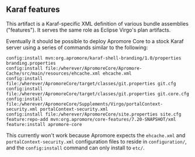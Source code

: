 ## Karaf features

This artifact is a Karaf-specific XML definition of various bundle assemblies ("features").
It serves the same role as Eclipse Virgo's plan artifacts.

Eventually it should be possible to deploy Apromore Core to a stock Karaf server using a
series of commands similar to the following:
```
config:install mvn:org.apromore/karaf-shell-branding/1.0/properties branding.properties
config:install file:/wherever/ApromoreCore/Apromore-Cache/src/main/resources/ehcache.xml ehcache.xml
config:install file:/wherever/ApromoreCore/target/classes/git.properties git.cfg
config:install file:/wherever/ApromoreCore/target/classes/git.properties git.core.cfg
config:install file:/wherever/ApromoreCore/Supplements/Virgo/portalContext-security.xml portalContext-security.xml
config:install file:/wherever/ApromoreCore/site.properties site.cfg
feature:repo-add mvn:org.apromore/core-features/7.20-SNAPSHOT/xml
feature:install apromore-core
```

This currently won't work because Apromore expects the `ehcache.xml` and
`portalContext-security.xml` configuration files to reside in `configuration/`, and
the `config:install` command can only install to `etc/`.
